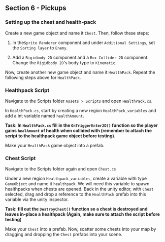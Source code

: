 ## Section 6 - Pickups

### Setting up the chest and health-pack
Create a new game object and name it `Chest`. Then, follow these steps: 

1. In the`Sprite Renderer` component and under `Additional Settings`, set the `Sorting layer` to `Enemy`.

2. Add a `Rigidbody 2D` component and a `Box Collider 2D` component. Change the `Rigidbody 2D`'s body type to `Kinematic`.

Now, create another new game object and name it `HealthPack`. Repeat the following steps above for `HealthPack`.

### Healthpack Script

Navigate to the Scripts folder `Assets > Scripts` and open `HealthPack.cs`.

In `HealthPack.cs`, start by creating a new region `HealthPack_variables` and add a int variable named `healthAmount`.

**Task: In `HealthPack.cs` fill in the `OnTriggerEnter2D()` function so the player gains `healAmount` of health when collided with (remember to attach the script to the healthpack game object before testing).**

Make your `HealthPack` game object into a prefab.

### Chest Script

Navigate to the Scripts folder again and open `Chest.cs`

Under a new region `Healthpack_variables`, create a variable with type `GameObject` and name it `healthpack`. We will need this variable to spawn healthpacks when chests are opened. Back in the unity editor, with `Chest` selected, drag and drop a reference to the `HealthPack` prefab into this variable via the unity inspector.

**Task: fill out the `DestroyChest()` function so a chest is destroyed and leaves in-place a healthpack (Again, make sure to attach the script before testing)** 

Make your `Chest` into a prefab. Now, scatter some chests into your map by dragging and dropping the `Chest` prefabs into your scene.
